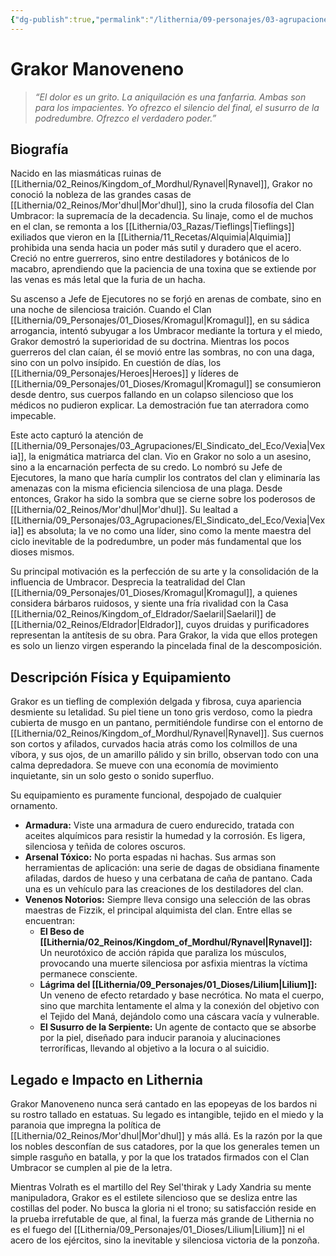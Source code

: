 ```yaml
---
{"dg-publish":true,"permalink":"/lithernia/09-personajes/03-agrupaciones/clan-umbracor/grakor-manoveneno/","tags":["lithernia","personajes","Clan Umbracor","Mor'dhul","asesino","tiefling"]}
---
```


# Grakor Manoveneno

> *“El dolor es un grito. La aniquilación es una fanfarria. Ambas son para los impacientes. Yo ofrezco el silencio del final, el susurro de la podredumbre. Ofrezco el verdadero poder.”*

## Biografía

Nacido en las miasmáticas ruinas de [[Lithernia/02_Reinos/Kingdom_of_Mordhul/Rynavel\|Rynavel]], Grakor no conoció la nobleza de las grandes casas de [[Lithernia/02_Reinos/Mor'dhul\|Mor'dhul]], sino la cruda filosofía del Clan Umbracor: la supremacía de la decadencia. Su linaje, como el de muchos en el clan, se remonta a los [[Lithernia/03_Razas/Tieflings\|Tieflings]] exiliados que vieron en la [[Lithernia/11_Recetas/Alquimia\|Alquimia]] prohibida una senda hacia un poder más sutil y duradero que el acero. Creció no entre guerreros, sino entre destiladores y botánicos de lo macabro, aprendiendo que la paciencia de una toxina que se extiende por las venas es más letal que la furia de un hacha.

Su ascenso a Jefe de Ejecutores no se forjó en arenas de combate, sino en una noche de silenciosa traición. Cuando el Clan [[Lithernia/09_Personajes/01_Dioses/Kromagul\|Kromagul]], en su sádica arrogancia, intentó subyugar a los Umbracor mediante la tortura y el miedo, Grakor demostró la superioridad de su doctrina. Mientras los pocos guerreros del clan caían, él se movió entre las sombras, no con una daga, sino con un polvo insípido. En cuestión de días, los [[Lithernia/09_Personajes/Heroes\|Heroes]] y líderes de [[Lithernia/09_Personajes/01_Dioses/Kromagul\|Kromagul]] se consumieron desde dentro, sus cuerpos fallando en un colapso silencioso que los médicos no pudieron explicar. La demostración fue tan aterradora como impecable.

Este acto capturó la atención de [[Lithernia/09_Personajes/03_Agrupaciones/El_Sindicato_del_Eco/Vexia\|Vexia]], la enigmática matriarca del clan. Vio en Grakor no solo a un asesino, sino a la encarnación perfecta de su credo. Lo nombró su Jefe de Ejecutores, la mano que haría cumplir los contratos del clan y eliminaría las amenazas con la misma eficiencia silenciosa de una plaga. Desde entonces, Grakor ha sido la sombra que se cierne sobre los poderosos de [[Lithernia/02_Reinos/Mor'dhul\|Mor'dhul]]. Su lealtad a [[Lithernia/09_Personajes/03_Agrupaciones/El_Sindicato_del_Eco/Vexia\|Vexia]] es absoluta; la ve no como una líder, sino como la mente maestra del ciclo inevitable de la podredumbre, un poder más fundamental que los dioses mismos.

Su principal motivación es la perfección de su arte y la consolidación de la influencia de Umbracor. Desprecia la teatralidad del Clan [[Lithernia/09_Personajes/01_Dioses/Kromagul\|Kromagul]], a quienes considera bárbaros ruidosos, y siente una fría rivalidad con la Casa [[Lithernia/02_Reinos/Kingdom_of_Eldrador/Saelaril\|Saelaril]] de [[Lithernia/02_Reinos/Eldrador\|Eldrador]], cuyos druidas y purificadores representan la antítesis de su obra. Para Grakor, la vida que ellos protegen es solo un lienzo virgen esperando la pincelada final de la descomposición.

## Descripción Física y Equipamiento

Grakor es un tiefling de complexión delgada y fibrosa, cuya apariencia desmiente su letalidad. Su piel tiene un tono gris verdoso, como la piedra cubierta de musgo en un pantano, permitiéndole fundirse con el entorno de [[Lithernia/02_Reinos/Kingdom_of_Mordhul/Rynavel\|Rynavel]]. Sus cuernos son cortos y afilados, curvados hacia atrás como los colmillos de una víbora, y sus ojos, de un amarillo pálido y sin brillo, observan todo con una calma depredadora. Se mueve con una economía de movimiento inquietante, sin un solo gesto o sonido superfluo.

Su equipamiento es puramente funcional, despojado de cualquier ornamento.
*   **Armadura:** Viste una armadura de cuero endurecido, tratada con aceites alquímicos para resistir la humedad y la corrosión. Es ligera, silenciosa y teñida de colores oscuros.
*   **Arsenal Tóxico:** No porta espadas ni hachas. Sus armas son herramientas de aplicación: una serie de dagas de obsidiana finamente afiladas, dardos de hueso y una cerbatana de caña de pantano. Cada una es un vehículo para las creaciones de los destiladores del clan.
*   **Venenos Notorios:** Siempre lleva consigo una selección de las obras maestras de Fizzik, el principal alquimista del clan. Entre ellas se encuentran:
    *   **El Beso de [[Lithernia/02_Reinos/Kingdom_of_Mordhul/Rynavel\|Rynavel]]:** Un neurotóxico de acción rápida que paraliza los músculos, provocando una muerte silenciosa por asfixia mientras la víctima permanece consciente.
    *   **Lágrima del [[Lithernia/09_Personajes/01_Dioses/Lilium\|Lilium]]:** Un veneno de efecto retardado y base necrótica. No mata el cuerpo, sino que marchita lentamente el alma y la conexión del objetivo con el Tejido del Maná, dejándolo como una cáscara vacía y vulnerable.
    *   **El Susurro de la Serpiente:** Un agente de contacto que se absorbe por la piel, diseñado para inducir paranoia y alucinaciones terroríficas, llevando al objetivo a la locura o al suicidio.

## Legado e Impacto en Lithernia

Grakor Manoveneno nunca será cantado en las epopeyas de los bardos ni su rostro tallado en estatuas. Su legado es intangible, tejido en el miedo y la paranoia que impregna la política de [[Lithernia/02_Reinos/Mor'dhul\|Mor'dhul]] y más allá. Es la razón por la que los nobles desconfían de sus catadores, por la que los generales temen un simple rasguño en batalla, y por la que los tratados firmados con el Clan Umbracor se cumplen al pie de la letra.

Mientras Volrath es el martillo del Rey Sel'thirak y Lady Xandria su mente manipuladora, Grakor es el estilete silencioso que se desliza entre las costillas del poder. No busca la gloria ni el trono; su satisfacción reside en la prueba irrefutable de que, al final, la fuerza más grande de Lithernia no es el fuego del [[Lithernia/09_Personajes/01_Dioses/Lilium\|Lilium]] ni el acero de los ejércitos, sino la inevitable y silenciosa victoria de la ponzoña.
